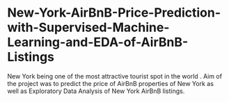 # New-York-AirBnB-Price-Prediction-with-Supervised-Machine-Learning-and-EDA-of-AirBnB-Listings
New York being one of the most attractive tourist spot in the world . Aim of the project was to predict the price of AirBnB properties of New York as well as Exploratory Data Analysis of New York AirBnB listings.
